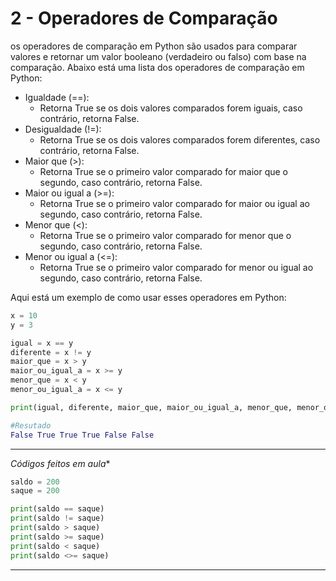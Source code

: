 # **2 - Operadores de Comparação**

os operadores de comparação em Python são usados para comparar valores e retornar um valor booleano (verdadeiro ou falso) com base na comparação. Abaixo está uma lista dos operadores de comparação em Python:

* Igualdade (==):
    * Retorna True se os dois valores comparados forem iguais, caso contrário, retorna False.
* Desigualdade (!=):
    * Retorna True se os dois valores comparados forem diferentes, caso contrário, retorna False.
* Maior que (>):
    * Retorna True se o primeiro valor comparado for maior que o segundo, caso contrário, retorna False.
* Maior ou igual a (>=):
    * Retorna True se o primeiro valor comparado for maior ou igual ao segundo, caso contrário, retorna False.
* Menor que (<):
    * Retorna True se o primeiro valor comparado for menor que o segundo, caso contrário, retorna False.
* Menor ou igual a (<=):
    * Retorna True se o primeiro valor comparado for menor ou igual ao segundo, caso contrário, retorna False.

Aqui está um exemplo de como usar esses operadores em Python:

~~~py
x = 10
y = 3

igual = x == y
diferente = x != y
maior_que = x > y
maior_ou_igual_a = x >= y
menor_que = x < y
menor_ou_igual_a = x <= y

print(igual, diferente, maior_que, maior_ou_igual_a, menor_que, menor_ou_igual_a)

#Resutado
False True True True False False
~~~

---

*Códigos feitos em aula**

~~~py
saldo = 200
saque = 200

print(saldo == saque)
print(saldo != saque)
print(saldo > saque)
print(saldo >= saque)
print(saldo < saque)
print(saldo <>= saque)
~~~

---